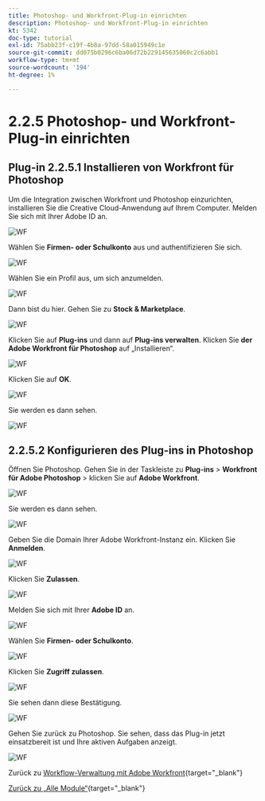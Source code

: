 ```yaml
---
title: Photoshop- und Workfront-Plug-in einrichten
description: Photoshop- und Workfront-Plug-in einrichten
kt: 5342
doc-type: tutorial
exl-id: 75abb23f-c19f-4b8a-97dd-58a015949c1e
source-git-commit: dd075b0296c6ba06d72b229145635060c2c6abb1
workflow-type: tm+mt
source-wordcount: '194'
ht-degree: 1%

---
```


# 2.2.5 Photoshop- und Workfront-Plug-in einrichten

## Plug-in 2.2.5.1 Installieren von Workfront für Photoshop

Um die Integration zwischen Workfront und Photoshop einzurichten, installieren Sie die Creative Cloud-Anwendung auf Ihrem Computer. Melden Sie sich mit Ihrer Adobe ID an.

![WF](./images/wf1.png)

Wählen Sie **Firmen- oder Schulkonto** aus und authentifizieren Sie sich.

![WF](./images/wf2.png)

Wählen Sie ein Profil aus, um sich anzumelden.

![WF](./images/wf3.png)

Dann bist du hier. Gehen Sie zu **Stock &amp; Marketplace**.

![WF](./images/wf4.png)

Klicken Sie auf **Plug-ins** und dann auf **Plug-ins verwalten**. Klicken Sie **der** **Adobe Workfront für Photoshop** auf „Installieren“.

![WF](./images/wf5.png)

Klicken Sie auf **OK**.

![WF](./images/wf6.png)

Sie werden es dann sehen.

![WF](./images/wf7.png)

## 2.2.5.2 Konfigurieren des Plug-ins in Photoshop

Öffnen Sie Photoshop. Gehen Sie in der Taskleiste zu **Plug-ins** > **Workfront für Adobe Photoshop** > klicken Sie auf **Adobe Workfront**.

![WF](./images/wf8.png)

Sie werden es dann sehen.

![WF](./images/wf9.png)

Geben Sie die Domain Ihrer Adobe Workfront-Instanz ein. Klicken Sie **Anmelden**.

![WF](./images/wf10.png)

Klicken Sie **Zulassen**.

![WF](./images/wf11.png)

Melden Sie sich mit Ihrer **Adobe ID** an.

![WF](./images/wf12.png)

Wählen Sie **Firmen- oder Schulkonto**.

![WF](./images/wf13.png)

Klicken Sie **Zugriff zulassen**.

![WF](./images/wf14.png)

Sie sehen dann diese Bestätigung.

![WF](./images/wf15.png)

Gehen Sie zurück zu Photoshop. Sie sehen, dass das Plug-in jetzt einsatzbereit ist und Ihre aktiven Aufgaben anzeigt.

![WF](./images/wf16.png)

Zurück zu [Workflow-Verwaltung mit Adobe Workfront](./workfront.md){target="_blank"}

[Zurück zu „Alle Module“](./../../../overview.md){target="_blank"}
